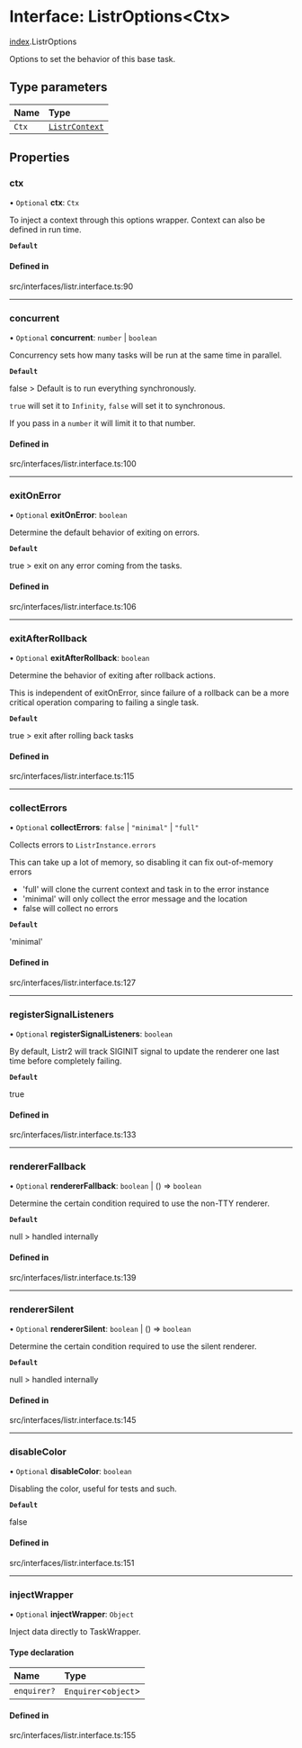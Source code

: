 # Interface: ListrOptions<Ctx\>

[index](../modules/index.md).ListrOptions

Options to set the behavior of this base task.

## Type parameters

| Name | Type |
| :------ | :------ |
| `Ctx` | [`ListrContext`](../types/index.ListrContext.md) |

## Properties

### ctx

• `Optional` **ctx**: `Ctx`

To inject a context through this options wrapper. Context can also be defined in run time.

**`Default`**

#### Defined in

src/interfaces/listr.interface.ts:90

___

### concurrent

• `Optional` **concurrent**: `number` \| `boolean`

Concurrency sets how many tasks will be run at the same time in parallel.

**`Default`**

false > Default is to run everything synchronously.

`true` will set it to `Infinity`, `false` will set it to synchronous.

If you pass in a `number` it will limit it to that number.

#### Defined in

src/interfaces/listr.interface.ts:100

___

### exitOnError

• `Optional` **exitOnError**: `boolean`

Determine the default behavior of exiting on errors.

**`Default`**

true > exit on any error coming from the tasks.

#### Defined in

src/interfaces/listr.interface.ts:106

___

### exitAfterRollback

• `Optional` **exitAfterRollback**: `boolean`

Determine the behavior of exiting after rollback actions.

This is independent of exitOnError, since failure of a rollback can be a more critical operation comparing to
failing a single task.

**`Default`**

true > exit after rolling back tasks

#### Defined in

src/interfaces/listr.interface.ts:115

___

### collectErrors

• `Optional` **collectErrors**: ``false`` \| ``"minimal"`` \| ``"full"``

Collects errors to `ListrInstance.errors`

This can take up a lot of memory, so disabling it can fix out-of-memory errors

- 'full' will clone the current context and task in to the error instance
- 'minimal' will only collect the error message and the location
- false will collect no errors

**`Default`**

'minimal'

#### Defined in

src/interfaces/listr.interface.ts:127

___

### registerSignalListeners

• `Optional` **registerSignalListeners**: `boolean`

By default, Listr2 will track SIGINIT signal to update the renderer one last time before completely failing.

**`Default`**

true

#### Defined in

src/interfaces/listr.interface.ts:133

___

### rendererFallback

• `Optional` **rendererFallback**: `boolean` \| () => `boolean`

Determine the certain condition required to use the non-TTY renderer.

**`Default`**

null > handled internally

#### Defined in

src/interfaces/listr.interface.ts:139

___

### rendererSilent

• `Optional` **rendererSilent**: `boolean` \| () => `boolean`

Determine the certain condition required to use the silent renderer.

**`Default`**

null > handled internally

#### Defined in

src/interfaces/listr.interface.ts:145

___

### disableColor

• `Optional` **disableColor**: `boolean`

Disabling the color, useful for tests and such.

**`Default`**

false

#### Defined in

src/interfaces/listr.interface.ts:151

___

### injectWrapper

• `Optional` **injectWrapper**: `Object`

Inject data directly to TaskWrapper.

#### Type declaration

| Name | Type |
| :------ | :------ |
| `enquirer?` | `Enquirer`<`object`\> |

#### Defined in

src/interfaces/listr.interface.ts:155
